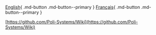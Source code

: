 [English](https://wiki.polisystems.ch/English/){ .md-button .md-button--primary }
[Français](https://wiki.polisystems.ch/Francais/){ .md-button .md-button--primary }

[https://github.com/Poli-Systems/Wiki](https://github.com/Poli-Systems/Wiki)
